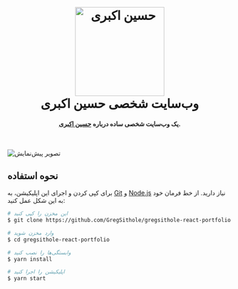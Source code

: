 <h1 align="center">
  <br>
  <a href="#">
  <img src="./src/assets/light-logo.svg" alt="حسین اکبری" width="200"></a>
  <br>
  وب‌سایت شخصی حسین اکبری
  <br>
</h1>

<h4 align="center">یک وب‌سایت شخصی ساده درباره <a href="#" target="_blank">حسین اکبری</a>.</h4>

<br>

![تصویر پیش‌نمایش](https://github.com/GregSithole/gregsithole-react-portfolio/raw/master/src/assets/screenshot.png)

## نحوه استفاده

برای کپی کردن و اجرای این اپلیکیشن، به [Git](https://git-scm.com) و [Node.js](https://nodejs.org/en/download/) نیاز دارید. از خط فرمان خود به این شکل عمل کنید:

```bash
# این مخزن را کپی کنید
$ git clone https://github.com/GregSithole/gregsithole-react-portfolio

# وارد مخزن شوید
$ cd gregsithole-react-portfolio

# وابستگی‌ها را نصب کنید
$ yarn install

# اپلیکیشن را اجرا کنید
$ yarn start
